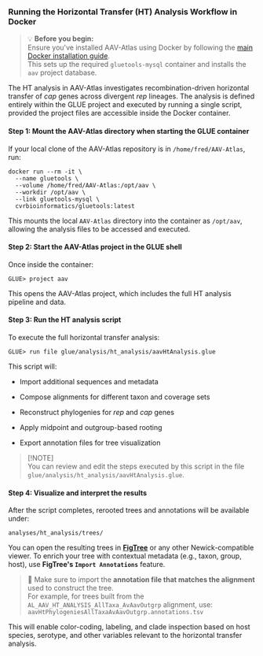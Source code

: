 ### Running the Horizontal Transfer (HT) Analysis Workflow in Docker

> 💡 **Before you begin:**\
> Ensure you've installed AAV-Atlas using Docker by following the [main Docker installation guide](https://github.com/giffordlabcvr/AAV-Atlas/wiki/Docker-Installation).\
> This sets up the required `gluetools-mysql` container and installs the `aav` project database.

The HT analysis in AAV-Atlas investigates recombination-driven horizontal transfer of *cap* genes across divergent *rep* lineages. The analysis is defined entirely within the GLUE project and executed by running a single script, provided the project files are accessible inside the Docker container.

#### Step 1: Mount the AAV-Atlas directory when starting the GLUE container

If your local clone of the AAV-Atlas repository is in `/home/fred/AAV-Atlas`, run:

```
docker run --rm -it \
  --name gluetools \
  --volume /home/fred/AAV-Atlas:/opt/aav \
  --workdir /opt/aav \
  --link gluetools-mysql \
  cvrbioinformatics/gluetools:latest
```

This mounts the local `AAV-Atlas` directory into the container as `/opt/aav`, allowing the analysis files to be accessed and executed.

#### Step 2: Start the AAV-Atlas project in the GLUE shell

Once inside the container:

```
GLUE> project aav
```

This opens the AAV-Atlas project, which includes the full HT analysis pipeline and data.

#### Step 3: Run the HT analysis script

To execute the full horizontal transfer analysis:

```
GLUE> run file glue/analysis/ht_analysis/aavHtAnalysis.glue
```

This script will:

-   Import additional sequences and metadata

-   Compose alignments for different taxon and coverage sets

-   Reconstruct phylogenies for *rep* and *cap* genes

-   Apply midpoint and outgroup-based rooting

-   Export annotation files for tree visualization

> [!NOTE]\
> You can review and edit the steps executed by this script in the file `glue/analysis/ht_analysis/aavHtAnalysis.glue`.

#### Step 4: Visualize and interpret the results

After the script completes, rerooted trees and annotations will be available under:

```
analyses/ht_analysis/trees/
```

You can open the resulting trees in **[FigTree](https://github.com/rambaut/figtree/)** or any other Newick-compatible viewer. To enrich your tree with contextual metadata (e.g., taxon, group, host), use **FigTree's `Import Annotations`** feature.

> 🔎 Make sure to import the **annotation file that matches the alignment** used to construct the tree.\
> For example, for trees built from the `AL_AAV_HT_ANALYSIS_AllTaxa_AvAavOutgrp` alignment, use:\
> `aavHtPhylogeniesAllTaxaAvAavOutgrp.annotations.tsv`

This will enable color-coding, labeling, and clade inspection based on host species, serotype, and other variables relevant to the horizontal transfer analysis.
